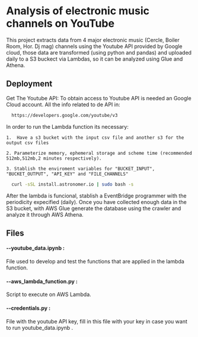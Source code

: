 
# Analysis of electronic music channels on YouTube

This project extracts data from 4 major electronic music (Cercle, Boiler Room, Hor. Dj mag) channels using the Youtube API provided by Google cloud, those data are transformed
(using python and pandas) and uploaded daily to a S3 buckect via Lambdas, so it can be analyzed using Glue and Athena.




## Deployment

Get The Youtube API: 
To obtain access to Youtube API is needed an Google Cloud account. All the info related to de API in:

```bash
  https://developers.google.com/youtube/v3

```
In order to run the Lambda function its necessary:

    1.  Have a s3 bucket with the input csv file and another s3 for the output csv files

    2. Parameterize memory, ephemeral storage and scheme time (recommended 512mb,512mb,2 minutes respectively).

    3. Stablish the enviroment variables for "BUCKET_INPUT", "BUCKET_OUTPUT", "API_KEY" and "FILE_CHANNELS"
```bash
  curl -sSL install.astronomer.io | sudo bash -s 
```
After the lambda is funcional, stablish a EventBridge programmer with the periodicity expecified (daily). Once you have collected enough data in the S3 bucket, with AWS Glue generate the database using the crawler and analyze it through AWS Athena.



## Files

#### --youtube_data.ipynb :
File used to develop and test the functions that are applied in the lambda function.

#### --aws_lambda_function.py :
Script to execute on AWS Lambda.

#### --credentials.py :
File with the youtube API key, fill in this file with your key in case you want to run youtube_data.ipynb  .

